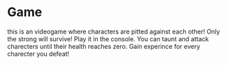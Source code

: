 # Game
this is an videogame where characters are pitted against each other! Only the strong will survive! Play it in the console. You can taunt and attack charecters until their health reaches zero. Gain experince for every charecter 
you defeat!
